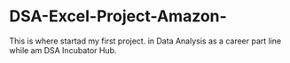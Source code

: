# DSA-Excel-Project-Amazon-
This is where startad my first project. in Data Analysis as a career part line while am DSA Incubator Hub.

##
